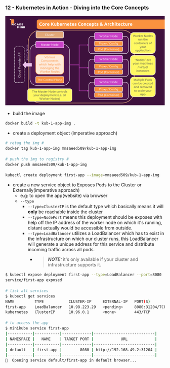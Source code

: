 ### 12 - Kubernetes in Action - Diving into the Core Concepts

![](./imgs/Core.png)

- build the image

```Bash
docker build -t kub-1-app-img .
```

- create a deployment object (imperative approach)

```Bash
# retag the img #
docker tag kub-1-app-img mmsaeed509/kub-1-app-img

# push the img to registry #
docker push mmsaeed509/kub-1-app-img 

kubectl create deployment first-app --image=mmsaeed509/kub-1-app-img
```

- create a new service object to Exposes Pods to the Cluster or Externally(imperative approach)
    - e.g: to open the app(website) via browser
    - `--type`
        - `--type=ClusterIP` is the default type which basically means it will **only**  be reachable inside the cluster
        - `--type=NodePort` means this deployment should be exposes with help off the IP address of the worker node on which it's running, distant actually would be accessible from outside.
        - `--type=LoadBalancer` utilizes a LoadBalancer which has to exist in the infrastructure on which our cluster runs, this LoadBalancer will generate a unique address for this service and distribute incoming traffic across all pods.
            - > **_NOTE:_** it's only available if your cluster and infrastructure supports it.


```Bash
$ kubectl expose deployment first-app --type=LoadBalancer --port=8080
service/first-app exposed

# list all services
$ kubectl get services
NAME         TYPE           CLUSTER-IP     EXTERNAL-IP   PORT(S)          AGE
first-app    LoadBalancer   10.98.223.29   <pending>     8080:31204/TCP   53s
kubernetes   ClusterIP      10.96.0.1      <none>        443/TCP          3d15h

# to access the app
$ minikube service first-app
|-----------|-----------|-------------|---------------------------|
| NAMESPACE |   NAME    | TARGET PORT |            URL            |
|-----------|-----------|-------------|---------------------------|
| default   | first-app |        8080 | http://192.168.49.2:31204 |
|-----------|-----------|-------------|---------------------------|
🎉  Opening service default/first-app in default browser...
```
